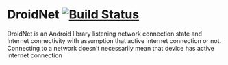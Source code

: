 # DroidNet  [![Build Status](https://travis-ci.org/JobGetabu/DroidNet.svg?branch=master)](https://travis-ci.org/JobGetabu/DroidNet)
DroidNet is an Android library listening network connection state and Internet connectivity with assumption that active internet connection or not. Connecting to a network doesn’t necessarily mean that device has active internet connection 
